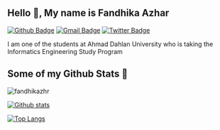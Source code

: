 ## Hello 👋, My name is Fandhika Azhar
[![Github Badge](https://img.shields.io/badge/-fandhikazhr-grey?style=flat&logo=github&logoColor=white&link=https://github.com/fandhikazhr/)](https://www.github.com/fandhikazhr/) [![Gmail Badge](https://img.shields.io/badge/-fandhikaazhar2302@gmail.com-c14438?style=flat&logo=Gmail&logoColor=white&link=mailto:fandhikaazhar2302@gmail.com)](mailto:fandhikaazhar2302@gmail.com) [![Twitter Badge](https://img.shields.io/badge/-fandhikazhr-00acee?style=flat&logo=twitter&logoColor=white&link=https://twitter.com/fandhikazhr/)](https://www.twitter.com/fandhikazhr/) <p align='left'>I am one of the students at Ahmad Dahlan University who is taking the Informatics Engineering Study Program</p>

## Some of my Github Stats 👀
<p align=left> <img src=https://komarev.com/ghpvc/?username=fandhikazhr alt=fandhikazhr /> </p>

[![Github stats](https://github-readme-stats.vercel.app/api?username=fandhikazhr&show_icons=true&include_all_commits=true&theme=github_dark)](https://github.com/fandhikazhr/github-readme-stats)

[![Top Langs](https://github-readme-stats.vercel.app/api/top-langs/?username=fandhikazhr&layout=compact&theme=github_dark)](https://github.com/fandhikazhr/github-readme-stats)
